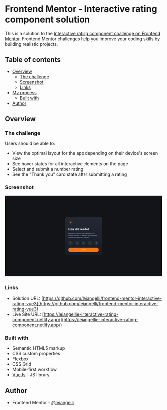 # Frontend Mentor - Interactive rating component solution

This is a solution to the [Interactive rating component challenge on Frontend Mentor](https://www.frontendmentor.io/challenges/interactive-rating-component-koxpeBUmI). Frontend Mentor challenges help you improve your coding skills by building realistic projects.

## Table of contents

- [Overview](#overview)
  - [The challenge](#the-challenge)
  - [Screenshot](#screenshot)
  - [Links](#links)
- [My process](#my-process)
  - [Built with](#built-with)
- [Author](#author)

## Overview

### The challenge

Users should be able to:

- View the optimal layout for the app depending on their device's screen size
- See hover states for all interactive elements on the page
- Select and submit a number rating
- See the "Thank you" card state after submitting a rating

### Screenshot

![](./screenshot.png)

### Links

- Solution URL: [https://github.com/leiangelli/frontend-mentor-interactive-rating-vue3](https://github.com/leiangelli/frontend-mentor-interactive-rating-vue3)
- Live Site URL: [https://leiangellie-interactive-rating-component.netlify.app/](https://leiangellie-interactive-rating-component.netlify.app/)

### Built with

- Semantic HTML5 markup
- CSS custom properties
- Flexbox
- CSS Grid
- Mobile-first workflow
- [VueJs](https://vuejs.org/) - JS library

## Author

- Frontend Mentor - [@leiangelli](https://www.frontendmentor.io/profile/leiangelli)
